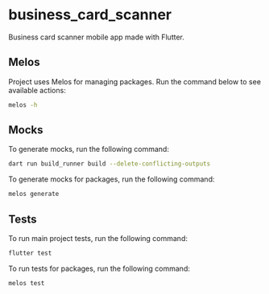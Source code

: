 # business_card_scanner

Business card scanner mobile app made with Flutter.

## Melos
Project uses Melos for managing packages. Run the command below to see available actions:
```bash
melos -h
```

## Mocks
To generate mocks, run the following command:
```bash
dart run build_runner build --delete-conflicting-outputs  
```

To generate mocks for packages, run the following command:
```bash
melos generate
```

## Tests
To run main project tests, run the following command:
```bash
flutter test
```

To run tests for packages, run the following command:
```bash
melos test
```
